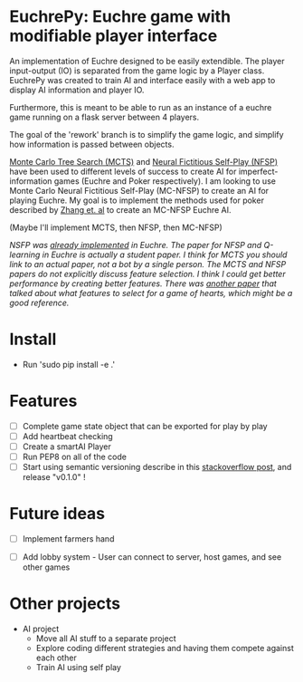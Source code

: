 # EuchrePy: Euchre game with modifiable player interface

An implementation of Euchre designed to be easily extendible. The player input-output (IO) is separated from the game logic by a Player class. EuchrePy was created to train AI and interface easily with a web app to display AI information and player IO.

Furthermore, this is meant to be able to run as an instance of a euchre game running on a flask server between 4 players.

The goal of the 'rework' branch is to simplify the game logic, and simplify how information is passed between objects.

[Monte Carlo Tree Search (MCTS)](https://github.com/matgrioni/Euchre-bot) and [Neural Fictitious Self-Play (NFSP)](https://arxiv.org/pdf/1603.01121.pdf) have been used to different levels of success to create AI for imperfect-information games (Euchre and Poker respectively). I am looking to use Monte Carlo Neural Fictitious Self-Play (MC-NFSP) to create an AI for playing Euchre. My goal is to implement the methods used for poker described by [Zhang et. al](https://arxiv.org/pdf/1903.09569.pdf) to create an MC-NFSP Euchre AI.

(Maybe I'll implement MCTS, then NFSP, then MC-NFSP)

*NSFP was [already implemented](https://github.com/elipugh/euchre) in Euchre. The paper for NFSP and Q-learning in Euchre is actually a student paper. I think for MCTS you should link to an actual paper, not a bot by a single person. The MCTS and NFSP papers do not explicitly discuss feature selection. I think I could get better performance by creating better features. There was [another paper](https://sites.ualberta.ca/~amw8/hearts.pdf) that talked about what features to select for a game of hearts, which might be a good reference.*


# Install
- Run 'sudo pip install -e .'

# Features
- [ ] Complete game state object that can be exported for play by play
- [ ] Add heartbeat checking
- [ ] Create a smartAI Player
- [ ] Run PEP8 on all of the code
- [ ] Start using semantic versioning describe in this [stackoverflow post](https://stackoverflow.com/questions/37814286/how-to-manage-the-version-number-in-git), and release "v0.1.0" !

# Future ideas
- [ ] Implement farmers hand
- [ ] Add lobby system - User can connect to server, host games, and see other games


# Other projects
- AI project
  - Move all AI stuff to a separate project
  - Explore coding different strategies and having them compete against each other
  - Train AI using self play

